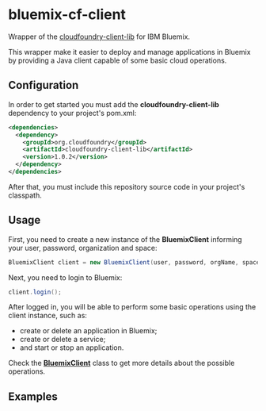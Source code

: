 bluemix-cf-client
=================

Wrapper of the [cloudfoundry-client-lib](https://github.com/cloudfoundry/cf-java-client/tree/master/cloudfoundry-client-lib) for IBM Bluemix.

This wrapper make it easier to deploy and manage applications in Bluemix by providing a Java client capable of some basic cloud operations.

Configuration
-------------
In order to get started you must add the **cloudfoundry-client-lib** dependency to your project's pom.xml:

```xml
<dependencies>
  <dependency>
    <groupId>org.cloudfoundry</groupId>
    <artifactId>cloudfoundry-client-lib</artifactId>
    <version>1.0.2</version>
  </dependency>
</dependencies>
```

After that, you must include this repository source code in your project's classpath.

Usage
-----

First, you need to create a new instance of the **BluemixClient** informing your user, password, organization and space:

```java
BluemixClient client = new BluemixClient(user, password, orgName, spaceName);
```

Next, you need to login to Bluemix:

```java
client.login();
```

After logged in, you will be able to perform some basic operations using the client instance, such as:
- create or delete an application in Bluemix;
- create or delete a service;
- and start or stop an application.

Check the [**BluemixClient**](https://github.com/marianafranco/bluemix-cf-client/blob/master/src/cf/client/bluemix/BluemixClient.java) class to get more details about the possible operations.

Examples
--------

